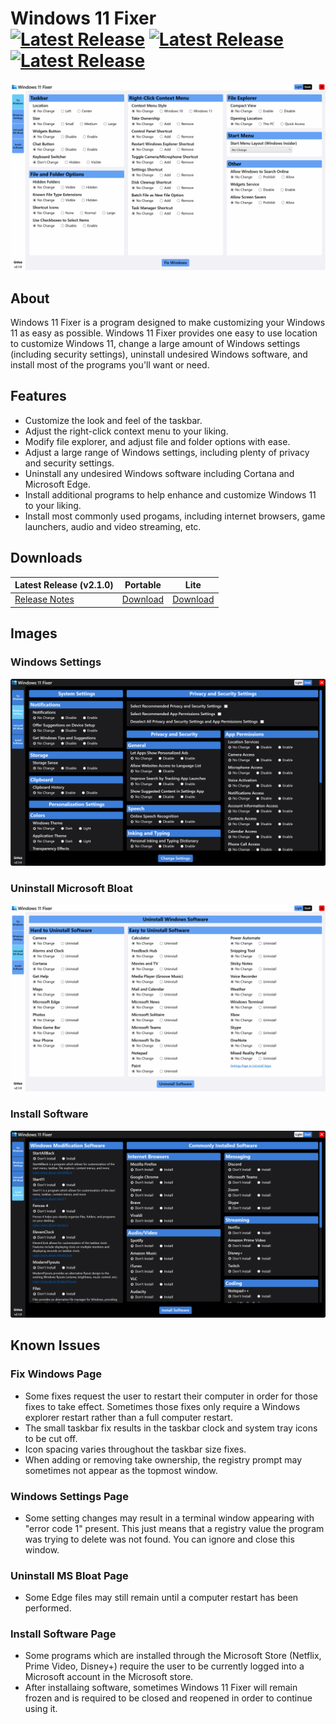 # Windows 11 Fixer <br> [![Latest Release](https://img.shields.io/github/v/release/99natmar99/Windows-11-Fixer?style=flat-square)](https://github.com/99natmar99/Windows-11-Fixer/releases/tag/v2.1.0) [![Latest Release](https://img.shields.io/github/downloads/99natmar99/Windows-11-Fixer/total?style=flat-square)](https://github.com/99natmar99/Windows-11-Fixer/releases/download/v2.1.0/Windows.11.Fixer.v2.1.0.Portable.zip) [![Latest Release](https://img.shields.io/github/license/99natmar99/Windows-11-Fixer?style=flat-square)](https://github.com/99natmar99/Windows-11-Fixer/blob/master/LICENSE)

![screenshot](https://github.com/99natmar99/Windows-11-Fixer/blob/master/Images/FixWin-Light.png)

## About
Windows 11 Fixer is a program designed to make customizing your Windows 11 as easy as possible. Windows 11 Fixer provides one easy to use location to customize Windows 11, change a large amount of Windows settings (including security settings), uninstall undesired Windows software, and install most of the programs you'll want or need.

## Features
- Customize the look and feel of the taskbar.
- Adjust the right-click context menu to your liking.
- Modify file explorer, and adjust file and folder options with ease.
- Adjust a large range of Windows settings, including plenty of privacy and security settings.
- Uninstall any undesired Windows software including Cortana and Microsoft Edge.
- Install additional programs to help enhance and customize Windows 11 to your liking.
- Install most commonly used progams, including internet browsers, game launchers, audio and video streaming, etc.

## Downloads
| Latest Release (v2.1.0) | Portable | Lite |
|-------------------------|----------|------|
| [Release Notes](https://github.com/99natmar99/Windows-11-Fixer/releases/tag/v2.1.0) | [Download](https://github.com/99natmar99/Windows-11-Fixer/releases/download/v2.1.0/Windows.11.Fixer.v2.1.0.Portable.zip) | [Download](https://github.com/99natmar99/Windows-11-Fixer/releases/download/v2.1.0/Windows.11.Fixer.v2.1.0.Lite.zip) |

## Images
### Windows Settings
![screenshot](https://github.com/99natmar99/Windows-11-Fixer/blob/master/Images/Settings-Dark.png)

### Uninstall Microsoft Bloat
![screenshot](https://github.com/99natmar99/Windows-11-Fixer/blob/master/Images/Uninstall-Light.png)

### Install Software
![screenshot](https://github.com/99natmar99/Windows-11-Fixer/blob/master/Images/Install-Dark.png)

## Known Issues
### Fix Windows Page
- Some fixes request the user to restart their computer in order for those fixes to take effect. Sometimes those fixes only require a Windows explorer restart rather than a full computer restart.
- The small taskbar fix results in the taskbar clock and system tray icons to be cut off.
- Icon spacing varies throughout the taskbar size fixes.
- When adding or removing take ownership, the registry prompt may sometimes not appear as the topmost window.

### Windows Settings Page
- Some setting changes may result in a terminal window appearing with "error code 1" present. This just means that a registry value the program was trying to delete was not found. You can ignore and close this window.

### Uninstall MS Bloat Page
- Some Edge files may still remain until a computer restart has been performed.

### Install Software Page
- Some programs which are installed through the Microsoft Store (Netflix, Prime Video, Disney+) require the user to be currently logged into a Microsoft account in the Microsoft store.
- After installaing software, sometimes Windows 11 Fixer will remain frozen and is required to be closed and reopened in order to continue using it.
